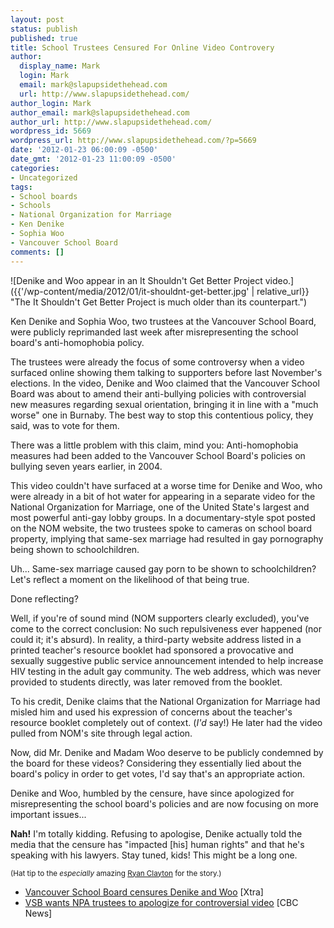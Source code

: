 ```yaml
---
layout: post
status: publish
published: true
title: School Trustees Censured For Online Video Controvery
author:
  display_name: Mark
  login: Mark
  email: mark@slapupsidethehead.com
  url: http://www.slapupsidethehead.com/
author_login: Mark
author_email: mark@slapupsidethehead.com
author_url: http://www.slapupsidethehead.com/
wordpress_id: 5669
wordpress_url: http://www.slapupsidethehead.com/?p=5669
date: '2012-01-23 06:00:09 -0500'
date_gmt: '2012-01-23 11:00:09 -0500'
categories:
- Uncategorized
tags:
- School boards
- Schools
- National Organization for Marriage
- Ken Denike
- Sophia Woo
- Vancouver School Board
comments: []
---
```

![Denike and Woo appear in an It Shouldn't Get Better Project video.]({{'/wp-content/media/2012/01/it-shouldnt-get-better.jpg' | relative_url}} "The It Shouldn't Get Better Project is much older than its counterpart.")

Ken Denike and Sophia Woo, two trustees at the Vancouver School Board, were publicly reprimanded last week after misrepresenting the school board's anti-homophobia policy.

The trustees were already the focus of some controversy when a video surfaced online showing them talking to supporters before last November's elections. In the video, Denike and Woo claimed that the Vancouver School Board was about to amend their anti-bullying policies with controversial new measures regarding sexual orientation, bringing it in line with a "much worse" one in Burnaby. The best way to stop this contentious policy, they said, was to vote for them.

There was a little problem with this claim, mind you: Anti-homophobia measures had been added to the Vancouver School Board's policies on bullying seven years earlier, in 2004.

This video couldn't have surfaced at a worse time for Denike and Woo, who were already in a bit of hot water for appearing in a separate video for the National Organization for Marriage, one of the United State's largest and most powerful anti-gay lobby groups. In a documentary-style spot posted on the NOM website, the two trustees spoke to cameras on school board property, implying that same-sex marriage had resulted in gay pornography being shown to schoolchildren.

Uh... Same-sex marriage caused gay porn to be shown to schoolchildren? Let's reflect a moment on the likelihood of that being true.

Done reflecting?

Well, if you're of sound mind (NOM supporters clearly excluded), you've come to the correct conclusion: No such repulsiveness ever happened (nor could it; it's absurd). In reality, a third-party website address listed in a printed teacher's resource booklet had sponsored a provocative and sexually suggestive public service announcement intended to help increase HIV testing in the adult gay community. The web address, which was never provided to students directly, was later removed from the booklet.

To his credit, Denike claims that the National Organization for Marriage had misled him and used his expression of concerns about the teacher's resource booklet completely out of context. (_I'd_ say!) He later had the video pulled from NOM's site through legal action.

Now, did Mr. Denike and Madam Woo deserve to be publicly condemned by the board for these videos? Considering they essentially lied about the board's policy in order to get votes, I'd say that's an appropriate action.

Denike and Woo, humbled by the censure, have since apologized for misrepresenting the school board's policies and are now focusing on more important issues...

**Nah!** I'm totally kidding. Refusing to apologise, Denike actually told the media that the censure has "impacted [his] human rights" and that he's speaking with his lawyers. Stay tuned, kids! This might be a long one.

<small>(Hat tip to the <em>especially</em> amazing <a title="It's Ryan Clayton!" href="http://ryanclayton.ca/">Ryan Clayton</a> for the story.)</small>

- [Vancouver School Board censures Denike and Woo](http://www.xtra.ca/public/Vancouver/Vancouver_School_Board_censures_Denike_and_Woo-11370.aspx) [Xtra]
- [VSB wants NPA trustees to apologize for controversial video](http://www.cbc.ca/news/canada/british-columbia/story/2011/12/19/bc-vsb-anti-bullying.html) [CBC News]
